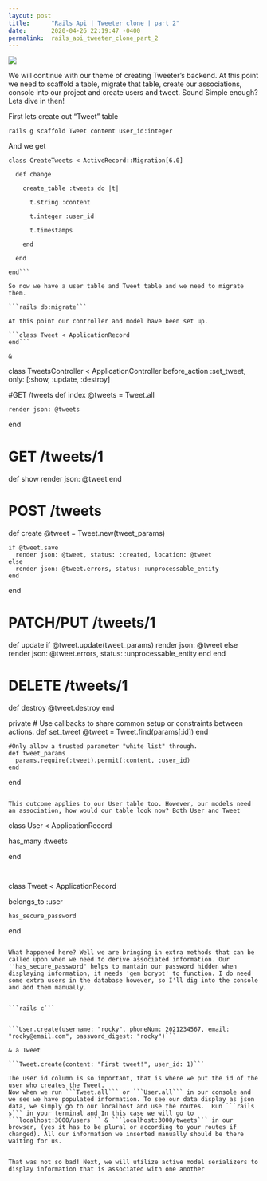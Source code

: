 ```yaml
---
layout: post
title:      "Rails Api | Tweeter clone | part 2"
date:       2020-04-26 22:19:47 -0400
permalink:  rails_api_tweeter_clone_part_2
---
```



![](https://dab1nmslvvntp.cloudfront.net/wp-content/uploads/2017/01/1483894573Fotolia_117678863_Subscription_Monthly_M.jpg)


We will continue with our theme of creating Tweeter’s backend. At this point we need to scaffold a table, migrate that table, create our associations, console into our project and create users and tweet. Sound Simple enough? Lets dive in then! 

First lets create out “Tweet” table 

```rails g scaffold Tweet content user_id:integer```

And we get

```
class CreateTweets < ActiveRecord::Migration[6.0]

  def change

    create_table :tweets do |t|

      t.string :content

      t.integer :user_id

      t.timestamps

    end

  end

end```

So now we have a user table and Tweet table and we need to migrate them.

```rails db:migrate```

At this point our controller and model have been set up. 

```class Tweet < ApplicationRecord
end```

& 

```
class TweetsController < ApplicationController
  before_action :set_tweet, only: [:show, :update, :destroy]

  #GET /tweets
  def index
    @tweets = Tweet.all

    render json: @tweets
  end

  # GET /tweets/1
  def show
    render json: @tweet
  end

  # POST /tweets
  def create
    @tweet = Tweet.new(tweet_params)

    if @tweet.save
      render json: @tweet, status: :created, location: @tweet
    else
      render json: @tweet.errors, status: :unprocessable_entity
    end
  end

  # PATCH/PUT /tweets/1
  def update
    if @tweet.update(tweet_params)
      render json: @tweet
    else
      render json: @tweet.errors, status: :unprocessable_entity
    end
  end

  # DELETE /tweets/1
  def destroy
    @tweet.destroy
  end

  private
    # Use callbacks to share common setup or constraints between actions.
    def set_tweet
      @tweet = Tweet.find(params[:id])
    end

    #Only allow a trusted parameter "white list" through.
    def tweet_params
      params.require(:tweet).permit(:content, :user_id)
    end
end
```

This outcome applies to our User table too. However, our models need an association, how would our table look now? Both User and Tweet

```
class User < ApplicationRecord

  has_many :tweets

end
```


```
class Tweet < ApplicationRecord

  belongs_to :user
	
	has_secure_password

end
```

What happened here? Well we are bringing in extra methods that can be called upon when we need to derive associated information. Our ''has_secure_password" helps to mantain our password hidden when displaying information, it needs 'gem bcrypt' to function. I do need some extra users in the database however, so I'll dig into the console and add them manually.


```rails c```


```User.create(username: "rocky", phoneNum: 2021234567, email: "rocky@email.com", password_digest: "rocky")```

& a Tweet

```Tweet.create(content: "First tweet!", user_id: 1)```

The user id column is so important, that is where we put the id of the user who creates the Tweet.
Now when we run ```Tweet.all``` or ```User.all``` in our console and we see we have populated information. To see our data display as json data, we simply go to our localhost and use the routes.  Run ```rails s``` in your terminal and In this case we will go to ```localhost:3000/users``` & ```localhost:3000/tweets``` in our browser, (yes it has to be plural or according to your routes if changed). All our information we inserted manually should be there waiting for us.


That was not so bad! Next, we will utilize active model serializers to display information that is associated with one another








